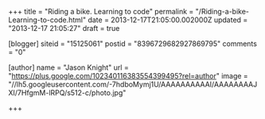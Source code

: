 +++
title = "Riding a bike. Learning to code"
permalink = "/Riding-a-bike-Learning-to-code.html"
date = 2013-12-17T21:05:00.002000Z
updated = "2013-12-17 21:05:27"
draft = true

[blogger]
siteid = "15125061"
postid = "8396729682927869795"
comments = "0"

[author]
name = "Jason Knight"
url = "https://plus.google.com/102340116383554399495?rel=author"
image = "//lh5.googleusercontent.com/-7hdboMymj1U/AAAAAAAAAAI/AAAAAAAAJXI/7HfgmM-lRPQ/s512-c/photo.jpg"

+++

<div class="css-full-post-content js-full-post-content">

</div>